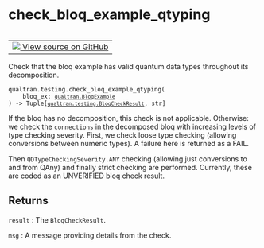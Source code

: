 # check_bloq_example_qtyping


<table class="tfo-notebook-buttons tfo-api nocontent" align="left">
<td>
  <a target="_blank" href="https://github.com/quantumlib/Qualtran/blob/main/qualtran/testing.py#L669-L692">
    <img src="https://www.tensorflow.org/images/GitHub-Mark-32px.png" />
    View source on GitHub
  </a>
</td>
</table>



Check that the bloq example has valid quantum data types throughout its decomposition.


<pre class="devsite-click-to-copy prettyprint lang-py tfo-signature-link">
<code>qualtran.testing.check_bloq_example_qtyping(
    bloq_ex: <a href="../../qualtran/BloqExample.html"><code>qualtran.BloqExample</code></a>
) -> Tuple[<a href="../../qualtran/testing/BloqCheckResult.html"><code>qualtran.testing.BloqCheckResult</code></a>, str]
</code></pre>



<!-- Placeholder for "Used in" -->

If the bloq has no decomposition, this check is not applicable. Otherwise: we check the
`connections` in the decomposed bloq with increasing levels of type checking severity.
First, we check loose type checking (allowing conversions between numeric types). A
failure here is returned as a FAIL.

Then `QDTypeCheckingSeverity.ANY` checking (allowing just conversions to and from QAny) and
finally strict checking are performed. Currently, these are coded as an UNVERIFIED bloq
check result.

<h2 class="add-link">Returns</h2>

`result`<a id="result"></a>
: The `BloqCheckResult`.

`msg`<a id="msg"></a>
: A message providing details from the check.



